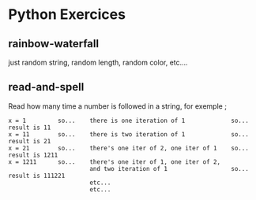 # Python Exercices

## rainbow-waterfall

just random string, random length, random color, etc....

## read-and-spell

Read how many time a number is followed in a string, for exemple ; 
```
x = 1         so...    there is one iteration of 1             so...   result is 11
x = 11        so...    there is two iteration of 1             so...   result is 21
x = 21        so...    there's one iter of 2, one iter of 1    so...   result is 1211
x = 1211      so...    there's one iter of 1, one iter of 2,
                       and two iteration of 1                  so...   result is 111221
                       etc...
                       etc...
```
